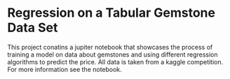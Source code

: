 # Regression on a Tabular Gemstone Data Set
This project conatins a jupiter notebook that showcases the process of training a model on data about gemstones 
and using different regression algorithms to predict the price. 
All data is taken from a kaggle competition. 
For more information see the notebook.
